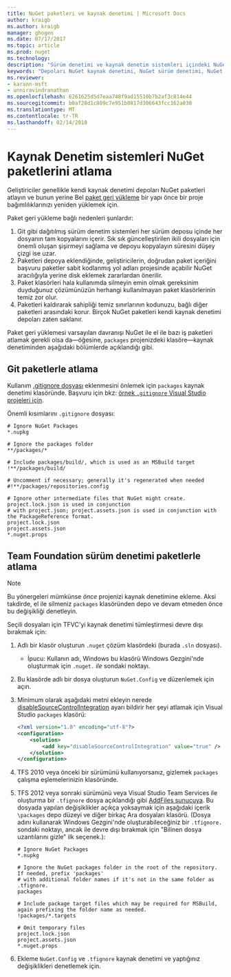 ```yaml
---
title: NuGet paketleri ve kaynak denetimi | Microsoft Docs
author: kraigb
ms.author: kraigb
manager: ghogen
ms.date: 07/17/2017
ms.topic: article
ms.prod: nuget
ms.technology: 
description: "Sürüm denetimi ve kaynak denetim sistemleri içindeki NuGet paketleri kabul etme ve git ve TFVC'yi paketlerle atlayın durumları."
keywords: "Depoları NuGet kaynak denetimi, NuGet sürüm denetimi, NuGet ve git, NuGet ve TFS, NuGet ve TFVC'yi, atlama paketleri, kaynak denetimi depoları, sürüm denetimi"
ms.reviewer:
- karann-msft
- unniravindranathan
ms.openlocfilehash: 6261625d5d7eaa748f9ad15510b7b2af3c814e44
ms.sourcegitcommit: b0af28d1c809c7e951b0817d306643fcc162a030
ms.translationtype: MT
ms.contentlocale: tr-TR
ms.lasthandoff: 02/14/2018
---
```

# <a name="omitting-nuget-packages-in-source-control-systems"></a>Kaynak Denetim sistemleri NuGet paketlerini atlama

Geliştiriciler genellikle kendi kaynak denetimi depoları NuGet paketleri atlayın ve bunun yerine Bel [paket geri yükleme](../consume-packages/package-restore.md) bir yapı önce bir proje bağımlılıklarınızı yeniden yüklemek için.

Paket geri yükleme bağlı nedenleri şunlardır:

1. Git gibi dağıtılmış sürüm denetim sistemleri her sürüm deposu içinde her dosyanın tam kopyalarını içerir. Sık sık güncelleştirilen ikili dosyaları için önemli oluşan şişirmeyi sağlama ve depoyu kopyalayın süresini düşey çizgi ise uzar.
1. Paketleri depoya eklendiğinde, geliştiricilerin, doğrudan paket içeriğini başvuru paketler sabit kodlanmış yol adları projesinde açabilir NuGet aracılığıyla yerine disk eklemek zararlardan önerilir.
1. Paket klasörleri hala kullanımda silmeyin emin olmak gereksinim duyduğunuz çözümünüzün herhangi kullanılmayan paket klasörlerinin temiz zor olur.
1. Paketleri kaldırarak sahipliği temiz sınırlarının kodunuzu, bağlı diğer paketleri arasındaki korur. Birçok NuGet paketleri kendi kaynak denetimi depoları zaten saklanır.

Paket geri yüklemesi varsayılan davranışı NuGet ile el ile bazı iş paketleri atlamak gerekli olsa da&mdash;öğesine, `packages` projenizdeki klasöre&mdash;kaynak denetiminden aşağıdaki bölümlerde açıklandığı gibi.

## <a name="omitting-packages-with-git"></a>Git paketlerle atlama

Kullanım [.gitignore dosyası](https://git-scm.com/docs/gitignore) eklenmesini önlemek için `packages` kaynak denetimi klasöründe. Başvuru için bkz: [örnek `.gitignore` Visual Studio projeleri için](https://github.com/github/gitignore/blob/master/VisualStudio.gitignore).

Önemli kısımlarını `.gitignore` dosyası:

```gitignore
# Ignore NuGet Packages
*.nupkg

# Ignore the packages folder
**/packages/*

# Include packages/build/, which is used as an MSBuild target
!**/packages/build/

# Uncomment if necessary; generally it's regenerated when needed
#!**/packages/repositories.config

# Ignore other intermediate files that NuGet might create. project.lock.json is used in conjunction
# with project.json; project.assets.json is used in conjunction with the PackageReference format.
project.lock.json
project.assets.json
*.nuget.props
```

## <a name="omitting-packages-with-team-foundation-version-control"></a>Team Foundation sürüm denetimi paketlerle atlama

> [!Note]
> Bu yönergeleri mümkünse *önce* projenizi kaynak denetimine ekleme. Aksi takdirde, el ile silmeniz `packages` klasöründen depo ve devam etmeden önce bu değişikliği denetleyin.

Seçili dosyaları için TFVC'yi kaynak denetimi tümleştirmesi devre dışı bırakmak için:

1. Adlı bir klasör oluşturun `.nuget` çözüm klasördeki (burada `.sln` dosyası).
    - İpucu: Kullanın adı, Windows bu klasörü Windows Gezgini'nde oluşturmak için `.nuget.` *ile* sondaki noktayı.

1. Bu klasörde adlı bir dosya oluşturun `NuGet.Config` ve düzenlemek için açın.

1. Minimum olarak aşağıdaki metni ekleyin nerede [disableSourceControlIntegration](../reference/nuget-config-file.md#solution-section) ayarı bildirir her şeyi atlamak için Visual Studio `packages` klasörü:

   ```xml
   <?xml version="1.0" encoding="utf-8"?>
   <configuration>
       <solution>
           <add key="disableSourceControlIntegration" value="true" />
       </solution>
   </configuration>
   ```

1. TFS 2010 veya önceki bir sürümünü kullanıyorsanız, gizlemek `packages` çalışma eşlemelerinizin klasöründe.

1. TFS 2012 veya sonraki sürümünü veya Visual Studio Team Services ile oluşturma bir `.tfignore` dosya açıklandığı gibi [AddFiles sunucuya](https://www.visualstudio.com/en-us/docs/tfvc/add-files-server#tfignore). Bu dosyada yapılan değişiklikler açıkça yoksaymak için aşağıdaki içerik `\packages` depo düzeyi ve diğer birkaç Ara dosyaları klasörü. (Dosya adını kullanarak Windows Gezgini'nde oluşturabileceğiniz bir `.tfignore.` sondaki noktayı, ancak ile devre dışı bırakmak için "Bilinen dosya uzantılarını gizle" ilk seçenek.):

   ```cli
   # Ignore NuGet Packages
   *.nupkg

   # Ignore the NuGet packages folder in the root of the repository. If needed, prefix 'packages'
   # with additional folder names if it's not in the same folder as .tfignore.   
   packages

   # Include package target files which may be required for MSBuild, again prefixing the folder name as needed.
   !packages/*.targets

   # Omit temporary files
   project.lock.json
   project.assets.json
   *.nuget.props
   ```

1. Ekleme `NuGet.Config` ve `.tfignore` kaynak denetimi ve yaptığınız değişiklikleri denetlemek için.

